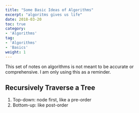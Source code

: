 ```yaml
---
title: "Some Basic Ideas of Algorithms"
excerpt: "algoritms gives us life"
date: 2018-03-20
toc: true
category:
- 'Algorithms'
tag:
- 'Algorithms'
- 'Basics'
weight: 1
---
```


This set of notes on algorithms is not meant to be accurate or comprehensive. I am only using this as a reminder.

## Recursively Traverse a Tree

1. Top-down: node first, like a pre-order
2. Bottom-up: like post-order
